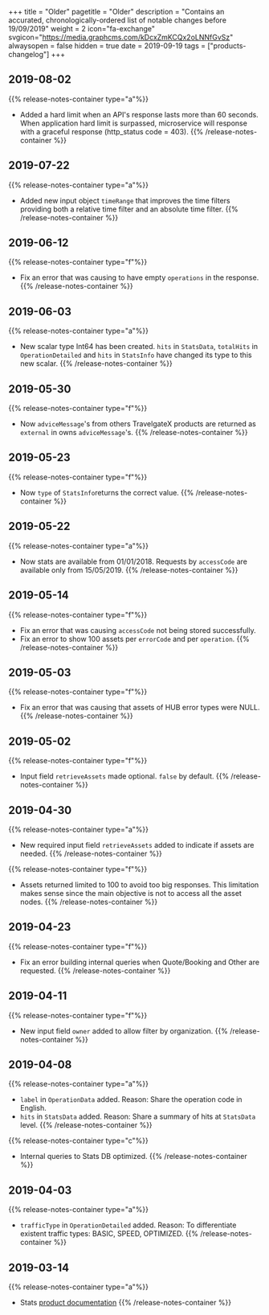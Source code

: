 +++
title = "Older"
pagetitle = "Older"
description = "Contains an accurated, chronologically-ordered list of notable changes before 19/09/2019"
weight = 2
icon="fa-exchange"
svgicon="https://media.graphcms.com/kDcxZmKCQx2oLNNfGvSz"
alwaysopen = false
hidden = true
date = 2019-09-19
tags = ["products-changelog"]
+++

## 2019-08-02
{{% release-notes-container type="a"%}}
- Added a hard limit when an API's response lasts more than 60 seconds. When application hard limit is surpassed, microservice will response with a graceful response (http_status code = 403).
{{% /release-notes-container %}}

## 2019-07-22
{{% release-notes-container type="a"%}}
- Added new input object `timeRange` that improves the time filters providing both a relative time filter and an absolute time filter.
{{% /release-notes-container %}}

## 2019-06-12
{{% release-notes-container type="f"%}}
- Fix an error that was causing to have empty `operations` in the response.
{{% /release-notes-container %}}

## 2019-06-03
{{% release-notes-container type="a"%}}
- New scalar type Int64 has been created. `hits` in `StatsData`, `totalHits` in `OperationDetailed` and `hits` in `StatsInfo` have changed its type to this new scalar.
{{% /release-notes-container %}}

## 2019-05-30
{{% release-notes-container type="f"%}}
- Now `adviceMessage`'s from others TravelgateX products are returned as `external` in owns `adviceMessage`'s.
{{% /release-notes-container %}}

## 2019-05-23
{{% release-notes-container type="f"%}}
- Now `type` of `StatsInfo`returns the correct value.
{{% /release-notes-container %}}

## 2019-05-22
{{% release-notes-container type="a"%}}
- Now stats are available from 01/01/2018. Requests by `accessCode` are available only from 15/05/2019.
{{% /release-notes-container %}}

## 2019-05-14
{{% release-notes-container type="f"%}}
- Fix an error that was causing `accessCode` not being stored successfully.
- Fix an error to show 100 assets per `errorCode` and per `operation`.
{{% /release-notes-container %}}

## 2019-05-03
{{% release-notes-container type="f"%}}
- Fix an error that was causing that assets of HUB error types were NULL.
{{% /release-notes-container %}}

## 2019-05-02

{{% release-notes-container type="f"%}}
- Input field `retrieveAssets` made optional. `false` by default.
{{% /release-notes-container %}}

## 2019-04-30

{{% release-notes-container type="a"%}}
- New required input field `retrieveAssets` added to indicate if assets are needed.
{{% /release-notes-container %}}

{{% release-notes-container type="f"%}}
- Assets returned limited to 100 to avoid too big responses. This limitation makes sense since the main objective is not to access all the asset nodes.
{{% /release-notes-container %}}

## 2019-04-23
{{% release-notes-container type="f"%}}
- Fix an error building internal queries when Quote/Booking and Other are requested.
{{% /release-notes-container %}}

## 2019-04-11
{{% release-notes-container type="f"%}}
- New input field `owner` added to allow filter by organization.
{{% /release-notes-container %}}

## 2019-04-08
{{% release-notes-container type="a"%}}
- `label` in `OperationData` added. Reason: Share the operation code in English.
- `hits` in `StatsData` added. Reason: Share a summary of hits at `StatsData` level.
{{% /release-notes-container %}}

{{% release-notes-container type="c"%}}
- Internal queries to Stats DB optimized.
{{% /release-notes-container %}}

## 2019-04-03
{{% release-notes-container type="a"%}}
- `trafficType` in `OperationDetailed` added. Reason: To differentiate existent traffic types: BASIC, SPEED, OPTIMIZED.
{{% /release-notes-container %}}

## 2019-03-14

{{% release-notes-container type="a"%}}
* Stats [product documentation](https://docs.travelgatex.com/stats/)
{{% /release-notes-container %}}

